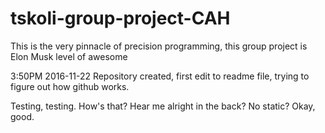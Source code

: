 # tskoli-group-project-CAH
This is the very pinnacle of precision programming, this group project is Elon Musk level of awesome

3:50PM 2016-11-22 
Repository created, first edit to readme file, trying to figure out how github works.


Testing, testing. How's that? Hear me alright in the back? No static? Okay, good.
